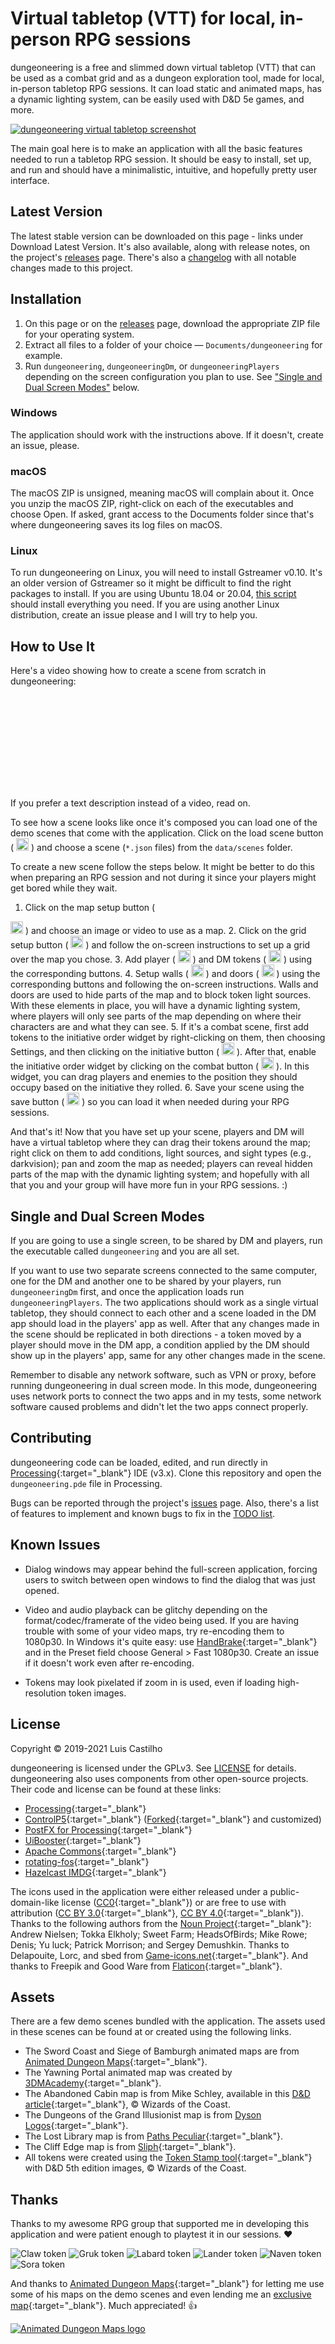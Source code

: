 # Virtual tabletop (VTT) for local, in-person RPG sessions

dungeoneering is a free and slimmed down virtual tabletop (VTT) that can be used as a combat grid and as a dungeon exploration tool, made for local, in-person tabletop RPG sessions. It can load static and animated maps, has a dynamic lighting system, can be easily used with D&D 5e games, and more.

<a class="lightbox" href="assets/img/screenshot/screenshot-1600x900.webp" title="dungeoneering virtual tabletop screenshot">
  <picture>
    <source type="image/webp" data-srcset="/assets/img/screenshot/screenshot-1600x900.webp" />
    <source type="image/jpeg" data-srcset="/assets/img/screenshot/screenshot-1600x900.jpg" />
    <source type="image/png" data-srcset="/assets/img/screenshot/screenshot-1600x900.png" />
    <img class="lazyload" data-src="/assets/img/screenshot/screenshot-1600x900.jpg" alt="dungeoneering virtual tabletop screenshot"/>
  </picture>
</a>

The main goal here is to make an application with all the basic features needed to run a tabletop RPG session. It should be easy to install, set up, and run and should have a minimalistic, intuitive, and hopefully pretty user interface.



## Latest Version

The latest stable version <span id="latest-version-number-inline"></span> can be downloaded on this page - links under Download Latest Version. It's also available, along with release notes, on the project's [releases](https://github.com/luiscastilho/dungeoneering/releases) page. There's also a [changelog](CHANGELOG.md) with all notable changes made to this project.



## Installation

1. On this page or on the [releases](https://github.com/luiscastilho/dungeoneering/releases) page, download the appropriate ZIP file for your operating system.
2. Extract all files to a folder of your choice — `Documents/dungeoneering` for example.
3. Run `dungeoneering`, `dungeoneeringDm`, or `dungeoneeringPlayers` depending on the screen configuration you plan to use. See ["Single and Dual Screen Modes"](#single-and-dual-screen-modes) below.

### Windows

The application should work with the instructions above. If it doesn't, create an issue, please.

### macOS

The macOS ZIP is unsigned, meaning macOS will complain about it. Once you unzip the macOS ZIP, right-click on each of the executables and choose Open. If asked, grant access to the Documents folder since that's where dungeoneering saves its log files on macOS.

### Linux

To run dungeoneering on Linux, you will need to install Gstreamer v0.10. It's an older version of Gstreamer so it might be difficult to find the right packages to install. If you are using Ubuntu 18.04 or 20.04, [this script](releases/ubuntu_install_prereqs.sh) should install everything you need. If you are using another Linux distribution, create an issue please and I will try to help you.



## How to Use It

Here's a video showing how to create a scene from scratch in dungeoneering:

<div class="video-wrap">
  <div class="video-container">
    <iframe
      class="lazyload"
      frameborder="0"
      data-src="https://www.youtube.com/embed/mLLleHoVkdk"
      allowfullscreen=""></iframe>
  </div>
</div>

If you prefer a text description instead of a video, read on.

To see how a scene looks like once it's composed you can load one of the demo scenes that come with the application. Click on the load scene button (
  <picture>
    <source type="image/webp" data-srcset="/assets/img/icons/load_idle.webp" />
    <source type="image/jpeg" data-srcset="/assets/img/icons/load_idle.jpg" />
    <source type="image/png" data-srcset="/assets/img/icons/load_idle.png" />
    <img class="lazyload" data-src="/assets/img/icons/load_idle.jpg" width="20" height="20" alt="load scene icon" title="load scene icon">
  </picture>
) and choose a scene (`*.json` files) from the `data/scenes` folder.

To create a new scene follow the steps below. It might be better to do this when preparing an RPG session and not during it since your players might get bored while they wait.

1. Click on the map setup button (
  <picture>
    <source type="image/webp" data-srcset="/assets/img/icons/map_idle.webp" />
    <source type="image/jpeg" data-srcset="/assets/img/icons/map_idle.jpg" />
    <source type="image/png" data-srcset="/assets/img/icons/map_idle.png" />
    <img class="lazyload" data-src="/assets/img/icons/map_idle.jpg" width="20" height="20" alt="map setup icon" title="map setup icon">
  </picture>
) and choose an image or video to use as a map.
2. Click on the grid setup button (
  <picture>
    <source type="image/webp" data-srcset="/assets/img/icons/grid_idle.webp" />
    <source type="image/jpeg" data-srcset="/assets/img/icons/grid_idle.jpg" />
    <source type="image/png" data-srcset="/assets/img/icons/grid_idle.png" />
    <img class="lazyload" data-src="/assets/img/icons/grid_idle.jpg" width="20" height="20" alt="grid setup icon" title="grid setup icon">
  </picture>
) and follow the on-screen instructions to set up a grid over the map you chose.
3. Add player (
  <picture>
    <source type="image/webp" data-srcset="/assets/img/icons/hero_idle.webp" />
    <source type="image/jpeg" data-srcset="/assets/img/icons/hero_idle.jpg" />
    <source type="image/png" data-srcset="/assets/img/icons/hero_idle.png" />
    <img class="lazyload" data-src="/assets/img/icons/hero_idle.jpg" width="20" height="20" alt="add player token icon" title="add player token icon">
  </picture>
) and DM tokens (
  <picture>
    <source type="image/webp" data-srcset="/assets/img/icons/monster_idle.webp" />
    <source type="image/jpeg" data-srcset="/assets/img/icons/monster_idle.jpg" />
    <source type="image/png" data-srcset="/assets/img/icons/monster_idle.png" />
    <img class="lazyload" data-src="/assets/img/icons/monster_idle.jpg" width="20" height="20" alt="add DM token icon" title="add DM token icon">
  </picture>
) using the corresponding buttons.
4. Setup walls (
  <picture>
    <source type="image/webp" data-srcset="/assets/img/icons/wall_idle.webp" />
    <source type="image/jpeg" data-srcset="/assets/img/icons/wall_idle.jpg" />
    <source type="image/png" data-srcset="/assets/img/icons/wall_idle.png" />
    <img class="lazyload" data-src="/assets/img/icons/wall_idle.jpg" width="20" height="20" alt="walls setup icon" title="walls setup icon">
  </picture>
) and doors (
  <picture>
    <source type="image/webp" data-srcset="/assets/img/icons/door_idle.webp" />
    <source type="image/jpeg" data-srcset="/assets/img/icons/door_idle.jpg" />
    <source type="image/png" data-srcset="/assets/img/icons/door_idle.png" />
    <img class="lazyload" data-src="/assets/img/icons/door_idle.jpg" width="20" height="20" alt="doors setup icon" title="doors setup icon">
  </picture>
) using the corresponding buttons and following the on-screen instructions. Walls and doors are used to hide parts of the map and to block token light sources. With these elements in place, you will have a dynamic lighting system, where players will only see parts of the map depending on where their characters are and what they can see.
5. If it's a combat scene, first add tokens to the initiative order widget by right-clicking on them, then choosing Settings, and then clicking on the initiative button (
  <picture>
    <source type="image/webp" data-srcset="/assets/img/icons/toggle_initiative_idle.webp" />
    <source type="image/jpeg" data-srcset="/assets/img/icons/toggle_initiative_idle.jpg" />
    <source type="image/png" data-srcset="/assets/img/icons/toggle_initiative_idle.png" />
    <img class="lazyload" data-src="/assets/img/icons/toggle_initiative_idle.jpg" width="20" height="20" alt="initiative icon" title="initiative icon">
  </picture>
). After that, enable the initiative order widget by clicking on the combat button (
  <picture>
    <source type="image/webp" data-srcset="/assets/img/icons/combat_idle.webp" />
    <source type="image/jpeg" data-srcset="/assets/img/icons/combat_idle.jpg" />
    <source type="image/png" data-srcset="/assets/img/icons/combat_idle.png" />
    <img class="lazyload" data-src="/assets/img/icons/combat_idle.jpg" width="20" height="20" alt="combat icon" title="combat icon">
  </picture>
). In this widget, you can drag players and enemies to the position they should occupy based on the initiative they rolled.
6. Save your scene using the save button (
  <picture>
    <source type="image/webp" data-srcset="/assets/img/icons/save_idle.webp" />
    <source type="image/jpeg" data-srcset="/assets/img/icons/save_idle.jpg" />
    <source type="image/png" data-srcset="/assets/img/icons/save_idle.png" />
    <img class="lazyload" data-src="/assets/img/icons/save_idle.jpg" width="20" height="20" alt="save scene icon" title="save scene icon">
  </picture>
) so you can load it when needed during your RPG sessions.

And that's it! Now that you have set up your scene, players and DM will have a virtual tabletop where they can drag their tokens around the map; right click on them to add conditions, light sources, and sight types (e.g., darkvision); pan and zoom the map as needed; players can reveal hidden parts of the map with the dynamic lighting system; and hopefully with all that you and your group will have more fun in your RPG sessions. :)



## Single and Dual Screen Modes

If you are going to use a single screen, to be shared by DM and players, run the executable called `dungeoneering` and you are all set.

If you want to use two separate screens connected to the same computer, one for the DM and another one to be shared by your players, run `dungeoneeringDm` first, and once the application loads run `dungeoneeringPlayers`. The two applications should work as a single virtual tabletop, they should connect to each other and a scene loaded in the DM app should load in the players' app as well. After that any changes made in the scene should be replicated in both directions - a token moved by a player should move in the DM app, a condition applied by the DM should show up in the players' app, same for any other changes made in the scene.

Remember to disable any network software, such as VPN or proxy, before running dungeoneering in dual screen mode. In this mode, dungeoneering uses network ports to connect the two apps and in my tests, some network software caused problems and didn't let the two apps connect properly.



## Contributing

dungeoneering code can be loaded, edited, and run directly in [Processing](https://processing.org/){:target="_blank"} IDE (v3.x). Clone this repository and open the `dungeoneering.pde` file in Processing.

Bugs can be reported through the project's [issues](https://github.com/luiscastilho/dungeoneering/issues) page. Also, there's a list of features to implement and known bugs to fix in the [TODO list](TODO.md).



## Known Issues

- Dialog windows may appear behind the full-screen application, forcing users to switch between open windows to find the dialog that was just opened.

- Video and audio playback can be glitchy depending on the format/codec/framerate of the video being used. If you are having trouble with some of your video maps, try re-encoding them to 1080p30. In Windows it's quite easy: use [HandBrake](https://handbrake.fr/){:target="_blank"} and in the Preset field choose General > Fast 1080p30. Create an issue if it doesn't work even after re-encoding.

- Tokens may look pixelated if zoom in is used, even if loading high-resolution token images.



## License

Copyright © 2019-2021 Luis Castilho

dungeoneering is licensed under the GPLv3. See [LICENSE](https://github.com/luiscastilho/dungeoneering/blob/main/LICENSE.md) for details. dungeoneering also uses components from other open-source projects. Their code and license can be found at these links:

- [Processing](https://github.com/processing/processing){:target="_blank"}
- [ControlP5](https://github.com/sojamo/controlp5){:target="_blank"} ([Forked](https://github.com/luiscastilho/controlp5){:target="_blank"} and customized)
- [PostFX for Processing](https://github.com/cansik/processing-postfx){:target="_blank"}
- [UiBooster](https://github.com/Milchreis/uibooster-for-processing){:target="_blank"}
- [Apache Commons](https://commons.apache.org/){:target="_blank"}
- [rotating-fos](https://github.com/vy/rotating-fos){:target="_blank"}
- [Hazelcast IMDG](https://github.com/hazelcast/hazelcast){:target="_blank"}

The icons used in the application were either released under a public-domain-like license ([CC0](https://creativecommons.org/share-your-work/public-domain/cc0/){:target="_blank"}) or are free to use with attribution ([CC BY 3.0](https://creativecommons.org/licenses/by/3.0/){:target="_blank"}, [CC BY 4.0](https://creativecommons.org/licenses/by/4.0/){:target="_blank"}). Thanks to the following authors from the [Noun Project](https://thenounproject.com/){:target="_blank"}: Andrew Nielsen; Tokka Elkholy; Sweet Farm; HeadsOfBirds; Mike Rowe; Denis; Yu luck; Patrick Morrison; and Sergey Demushkin. Thanks to Delapouite, Lorc, and sbed from [Game-icons.net](https://game-icons.net/){:target="_blank"}. And thanks to Freepik and Good Ware from [Flaticon](https://www.flaticon.com/){:target="_blank"}.



## Assets

There are a few demo scenes bundled with the application. The assets used in these scenes can be found at or created using the following links.

- The Sword Coast and Siege of Bamburgh animated maps are from [Animated Dungeon Maps](https://www.patreon.com/animatedmaps "Animated Dungeon Maps Patreon page"){:target="_blank"}.
- The Yawning Portal animated map was created by [3DMAcademy](https://www.reddit.com/user/3DMAcademy/ "3DMAcademy Reddit user page"){:target="_blank"}.
- The <a class="lightbox-link cabin" title="Abandoned Cabin map by Mike Schley">Abandoned Cabin map</a> is from Mike Schley, available in this [D&D article](https://dnd.wizards.com/articles/features/schley-stack "D&D Schley Stack article"){:target="_blank"}, © Wizards of the Coast.
- The <a class="lightbox-link illusionist" title="Dungeons of the Grand Illusionist map by Dyson Logos">Dungeons of the Grand Illusionist map</a> is from [Dyson Logos](https://www.patreon.com/dysonlogos "Dyson Logos Patreon page"){:target="_blank"}.
- The <a class="lightbox-link library" title="The Lost Library map by Paths Peculiar">Lost Library map</a> is from [Paths Peculiar](https://www.wistedt.net/ "Paths Peculiar website"){:target="_blank"}.
- The <a class="lightbox-link cliff" title="Cliff Edge map by Sliph">Cliff Edge map</a> is from [Sliph](https://www.patreon.com/sliph "Sliph Patreon page"){:target="_blank"}.
- All tokens were created using the [Token Stamp tool](https://rolladvantage.com/tokenstamp/ "Token Stamp tool"){:target="_blank"} with D&D 5th edition images, © Wizards of the Coast.



## Thanks

Thanks to my awesome RPG group that supported me in developing this application and were patient enough to playtest it in our sessions. :heart:

<picture>
	<source type="image/webp" data-srcset="/assets/img/playtesters/claw.webp" />
	<source type="image/png" data-srcset="/assets/img/playtesters/claw.png" />
	<img class="lazyload" data-src="/assets/img/playtesters/claw.png" alt="Claw token" title="Claw, Tabaxi Sorcerer (Wild Magic)" />
</picture>
<picture>
	<source type="image/webp" data-srcset="/assets/img/playtesters/gruk.webp" />
	<source type="image/png" data-srcset="/assets/img/playtesters/gruk.png" />
	<img class="lazyload" data-src="/assets/img/playtesters/gruk.png" alt="Gruk token" title="Gruk, Dwarf Fighter (Eldritch Knight)">
</picture>
<picture>
	<source type="image/webp" data-srcset="/assets/img/playtesters/labard.webp" />
	<source type="image/png" data-srcset="/assets/img/playtesters/labard.png" />
	<img class="lazyload" data-src="/assets/img/playtesters/labard.png" alt="Labard token" title="Labard, Halfling Rogue (Assassin)">
</picture>
<picture>
	<source type="image/webp" data-srcset="/assets/img/playtesters/lander.webp" />
	<source type="image/png" data-srcset="/assets/img/playtesters/lander.png" />
	<img class="lazyload" data-src="/assets/img/playtesters/lander.png" alt="Lander token" title="Lander, Human Cleric (Forge Domain)">
</picture>
<picture>
	<source type="image/webp" data-srcset="/assets/img/playtesters/naven.webp" />
	<source type="image/png" data-srcset="/assets/img/playtesters/naven.png" />
	<img class="lazyload" data-src="/assets/img/playtesters/naven.png" alt="Naven token" title="Naven, Half-Elf Paladin (Oath of the Ancients)">
</picture>
<picture>
	<source type="image/webp" data-srcset="/assets/img/playtesters/sora.webp" />
	<source type="image/png" data-srcset="/assets/img/playtesters/sora.png" />
	<img class="lazyload" data-src="/assets/img/playtesters/sora.png" alt="Sora token" title="Sora, Human Monk (Way of the Long Death)">
</picture>

And thanks to [Animated Dungeon Maps](https://www.patreon.com/animatedmaps "Animated Dungeon Maps Patreon page"){:target="_blank"} for letting me use some of his maps on the demo scenes and even lending me an [exclusive map](https://github.com/luiscastilho/dungeoneering/blob/main/dungeoneering/data/maps/Animated-SwordCoast.mp4){:target="_blank"}. Much appreciated! :+1:

<a href="https://www.patreon.com/animatedmaps" title="Animated Dungeon Maps Patreon page" target="_blank">
  <picture>
    <source type="image/webp" data-srcset="/assets/img/logos/animated-dungeon-maps.webp" />
    <source type="image/png" data-srcset="/assets/img/logos/animated-dungeon-maps.png" />
    <img class="lazyload" data-src="/assets/img/logos/animated-dungeon-maps.png" alt="Animated Dungeon Maps logo">
  </picture>
</a>
